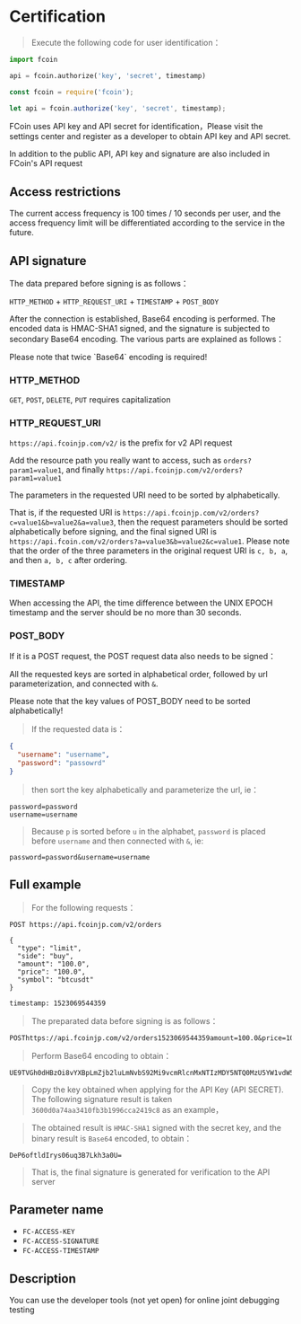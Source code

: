 # Certification

> Execute the following code for user identification：

```python
import fcoin

api = fcoin.authorize('key', 'secret', timestamp)
```

```javascript
const fcoin = require('fcoin');

let api = fcoin.authorize('key', 'secret', timestamp);
```

FCoin uses API key and API secret for identification，Please visit the settings center and register as a developer to obtain API key and API secret.

In  addition to the public API, API key and signature are also included in FCoin's API request




## Access restrictions

The current access frequency is 100 times / 10 seconds per user, and the access frequency limit will be differentiated according to the service in the future.




## API signature

The data prepared before signing is as follows：

`HTTP_METHOD` + `HTTP_REQUEST_URI` + `TIMESTAMP` + `POST_BODY`

After the connection is established, Base64 encoding is performed. The encoded data is HMAC-SHA1 signed, and the signature is subjected to secondary Base64 encoding. The various parts are explained as follows：

<aside class="warning">
Please note that twice `Base64` encoding is required!
</aside>

### HTTP_METHOD

`GET`, `POST`, `DELETE`, `PUT` requires capitalization

### HTTP_REQUEST_URI

`https://api.fcoinjp.com/v2/` is the prefix for v2 API request

Add the resource path you really want to access, such as `orders?param1=value1`, and finally `https://api.fcoinjp.com/v2/orders?param1=value1`

The parameters in the requested URI need to be sorted by alphabetically.

That is, if the requested URI is `https://api.fcoinjp.com/v2/orders?c=value1&b=value2&a=value3`, then the request parameters should be sorted alphabetically before signing, and the final signed URI is `https://api.fcoin.com/v2/orders?a=value3&b=value2&c=value1`. Please note that the order of the three parameters in the original request URI is `c, b, a`, and then `a, b, c` after ordering.

### TIMESTAMP

When accessing the API, the time difference between the UNIX EPOCH timestamp and the server should be no more than 30 seconds.

### POST_BODY

If it is a POST request, the POST request data also needs to be signed：

All the requested keys are sorted in alphabetical order, followed by url parameterization, and connected with `&`.

<aside class="warning">
Please note that the key values of POST_BODY need to be sorted alphabetically!
</aside>

> If the requested data is：

```json
{
  "username": "username",
  "password": "passowrd"
}
```

> then sort the key alphabetically and parameterize the url, ie：

```
password=password
username=username
```

> Because `p` is sorted before `u` in the alphabet, `password` is placed before `username` and then connected with `&`, ie:

```
password=password&username=username
```

## Full example

> For the following requests：

```
POST https://api.fcoinjp.com/v2/orders

{
  "type": "limit",
  "side": "buy",
  "amount": "100.0",
  "price": "100.0",
  "symbol": "btcusdt"
}

timestamp: 1523069544359
```

> The preparated data before signing is as follows：

```
POSThttps://api.fcoinjp.com/v2/orders1523069544359amount=100.0&price=100.0&side=buy&symbol=btcusdt&type=limit
```

> Perform Base64 encoding to obtain：

```
UE9TVGh0dHBzOi8vYXBpLmZjb2luLmNvbS92Mi9vcmRlcnMxNTIzMDY5NTQ0MzU5YW1vdW50PTEwMC4wJnByaWNlPTEwMC4wJnNpZGU9YnV5JnN5bWJvbD1idGN1c2R0JnR5cGU9bGltaXQ=
```

> Copy the key obtained when applying for the API Key (API SECRET). The following signature result is taken `3600d0a74aa3410fb3b1996cca2419c8` as an example，

> The obtained result is `HMAC-SHA1` signed with the secret key, and the binary result is `Base64` encoded, to obtain：

```
DeP6oftldIrys06uq3B7Lkh3a0U=
```

> That is, the final signature is generated for verification to the API server

## Parameter name

* `FC-ACCESS-KEY`
* `FC-ACCESS-SIGNATURE`
* `FC-ACCESS-TIMESTAMP`

## Description

You can use the developer tools (not yet open) for online joint debugging testing

